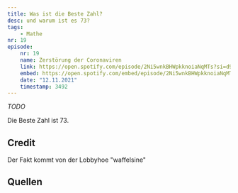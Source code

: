 ```yaml
---
title: Was ist die Beste Zahl?
desc: und warum ist es 73?
tags:
    - Mathe
nr: 19
episode:
    nr: 19
    name: Zerstörung der Coronaviren
    link: https://open.spotify.com/episode/2Ni5wnkBHWpkknoiaNqMTs?si=d97bfa1ea3904c45
    embed: https://open.spotify.com/embed/episode/2Ni5wnkBHWpkknoiaNqMTs?utm_source=generator&theme=0&t=3492
    date: "12.11.2021"
    timestamp: 3492
---
```


*TODO*

Die Beste Zahl ist 73.

## Credit
Der Fakt kommt von der Lobbyhoe "waffelsine"

## Quellen
